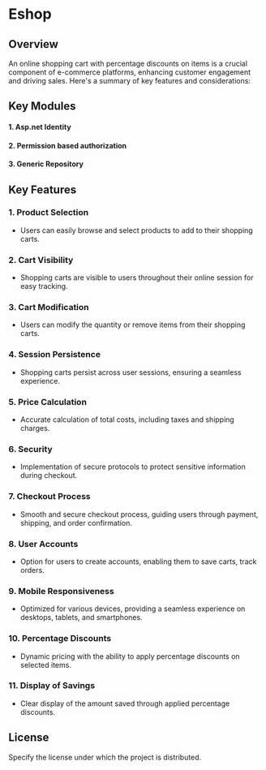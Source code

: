 # Eshop

## Overview

An online shopping cart with percentage discounts on items is a crucial component of e-commerce platforms, enhancing customer engagement and driving sales. Here's a summary of key features and considerations:

## Key Modules

#### 1. Asp.net Identity
#### 2. Permission based authorization
#### 3. Generic Repository

## Key Features

### 1. Product Selection

- Users can easily browse and select products to add to their shopping carts.

### 2. Cart Visibility

- Shopping carts are visible to users throughout their online session for easy tracking.

### 3. Cart Modification

- Users can modify the quantity or remove items from their shopping carts.

### 4. Session Persistence

- Shopping carts persist across user sessions, ensuring a seamless experience.

### 5. Price Calculation

- Accurate calculation of total costs, including taxes and shipping charges.

### 6. Security

- Implementation of secure protocols to protect sensitive information during checkout.

### 7. Checkout Process

- Smooth and secure checkout process, guiding users through payment, shipping, and order confirmation.

### 8. User Accounts

- Option for users to create accounts, enabling them to save carts, track orders.

### 9. Mobile Responsiveness

- Optimized for various devices, providing a seamless experience on desktops, tablets, and smartphones.

### 10. Percentage Discounts

- Dynamic pricing with the ability to apply percentage discounts on selected items.

### 11. Display of Savings

- Clear display of the amount saved through applied percentage discounts.

## License

Specify the license under which the project is distributed.
